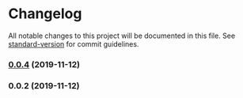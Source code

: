 # Changelog

All notable changes to this project will be documented in this file. See [standard-version](https://github.com/conventional-changelog/standard-version) for commit guidelines.

### [0.0.4](https://github.com/ravenops/glmath/compare/v0.0.2...v0.0.4) (2019-11-12)



### 0.0.2 (2019-11-12)
